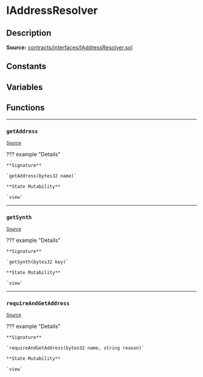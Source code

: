 # IAddressResolver

## Description


**Source:** [contracts/interfaces/IAddressResolver.sol](https://github.com/Synthetixio/synthetix/tree/develop/contracts/interfaces/IAddressResolver.sol)

## Constants

## Variables

## Functions


---
### `getAddress`

<sub>[Source](https://github.com/Synthetixio/synthetix/tree/develop/contracts/interfaces/IAddressResolver.sol#L5)</sub>



??? example "Details"

    **Signature**

    `getAddress(bytes32 name)`

    **State Mutability**

    `view`


---
### `getSynth`

<sub>[Source](https://github.com/Synthetixio/synthetix/tree/develop/contracts/interfaces/IAddressResolver.sol#L7)</sub>



??? example "Details"

    **Signature**

    `getSynth(bytes32 key)`

    **State Mutability**

    `view`


---
### `requireAndGetAddress`

<sub>[Source](https://github.com/Synthetixio/synthetix/tree/develop/contracts/interfaces/IAddressResolver.sol#L9)</sub>



??? example "Details"

    **Signature**

    `requireAndGetAddress(bytes32 name, string reason)`

    **State Mutability**

    `view`

